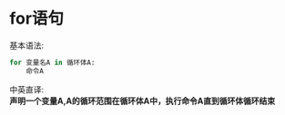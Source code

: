 # for语句  
基本语法:  
```python
for 变量名A in 循环体A:
    命令A
```
中英直译:  
**声明一个变量A,A的循环范围在循环体A中，执行命令A直到循环体循环结束**